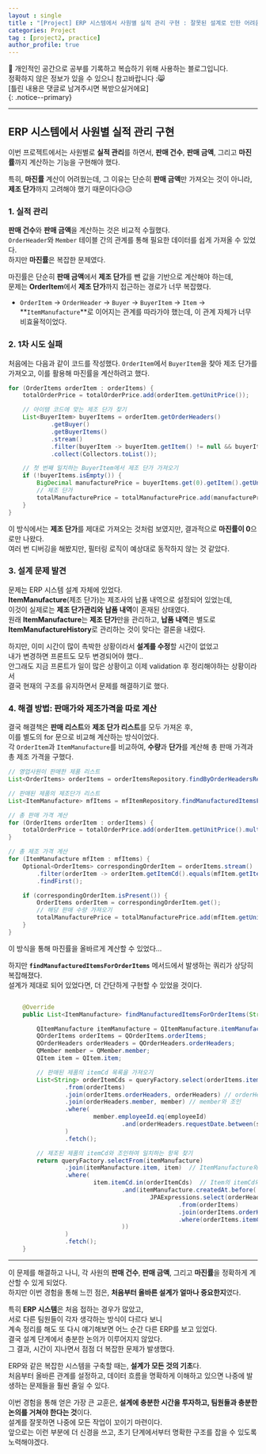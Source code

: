 ```yaml
---
layout : single
title : "[Project] ERP 시스템에서 사원별 실적 관리 구현 : 잘못된 설계로 인한 어려움"
categories: Project
tag : [project2, practice]
author_profile: true
---
```


📌 개인적인 공간으로 공부를 기록하고 복습하기 위해 사용하는 블로그입니다. <br>
정확하지 않은 정보가 있을 수 있으니 참고바랍니다 :😸 <br>
[틀린 내용은 댓글로 남겨주시면 복받으실거에요]  
{: .notice--primary}

---

## ERP 시스템에서 사원별 실적 관리 구현 

이번 프로젝트에서는 사원별로 **실적 관리**를 하면서, **판매 건수**, **판매 금액**, 그리고 **마진률**까지 계산하는 기능을 구현해야 했다. 

특히, **마진률** 계산이 어려웠는데, 그 이유는 단순히 **판매 금액**만 가져오는 것이 아니라, **제조 단가**까지 고려해야 했기 때문이다😥😥

### 1. 실적 관리

**판매 건수**와 **판매 금액**을 계산하는 것은 비교적 수월했다. <Br> `OrderHeader`와 `Member` 테이블 간의 관계를 통해 필요한 데이터를 쉽게 가져올 수 있었다.<br> 하지만 **마진률**은 복잡한 문제였다.

마진률은 단순히 **판매 금액**에서 **제조 단가**를 뺀 값을 기반으로 계산해야 하는데, <Br> 문제는 **OrderItem**에서 **제조 단가**까지 접근하는 경로가 너무 복잡했다.

- `OrderItem` → `OrderHeader` → `Buyer` → `BuyerItem` → `Item` → **`ItemManufacture`**로 이어지는 관계를 따라가야 했는데, 이 관계 자체가 너무 비효율적이었다.

### 2. 1차 시도 실패

처음에는 다음과 같이 코드를 작성했다. `OrderItem`에서 `BuyerItem`을 찾아 제조 단가를 가져오고, 이를 활용해 마진률을 계산하려고 했다.

```java
for (OrderItems orderItem : orderItems) {
    totalOrderPrice = totalOrderPrice.add(orderItem.getUnitPrice());

    // 아이템 코드에 맞는 제조 단가 찾기
    List<BuyerItem> buyerItems = orderItem.getOrderHeaders()
            .getBuyer()
            .getBuyerItems()
            .stream()
            .filter(buyerItem -> buyerItem.getItem() != null && buyerItem.getItem().getItemCd().equals(orderItem.getItemCd()))
            .collect(Collectors.toList());

    // 첫 번째 일치하는 BuyerItem에서 제조 단가 가져오기
    if (!buyerItems.isEmpty()) {
        BigDecimal manufacturePrice = buyerItems.get(0).getItem().getUnitPrice(); 
        // 제조 단가
        totalManufacturePrice = totalManufacturePrice.add(manufacturePrice);
    }
}
```

이 방식에서는 **제조 단가**를 제대로 가져오는 것처럼 보였지만, 결과적으로 **마진률이 0**으로만 나왔다.<br> 여러 번 디버깅을 해봤지만, 필터링 로직이 예상대로 동작하지 않는 것 같았다.

### 3. 설계 문제 발견

문제는 ERP 시스템 설계 자체에 있었다.<br> **ItemManufacture**(제조 단가)는 제조사의 납품 내역으로 설정되어 있었는데,<Br> 이것이 실제로는 **제조 단가관리와** **납품 내역**이 혼재된 상태였다. <br> 원래 **ItemManufacture**는 **제조 단가**만을 관리하고, **납품 내역**은 별도로 **ItemManufactureHistory**로 관리하는 것이 맞다는 결론을 내렸다.

하지만, 이미 시간이 많이 촉박한 상황이라서 **설계를 수정**할 시간이 없었고 <Br> 내가 변경하면 프론트도 모두 변경되어야 했다..<br> 안그래도 지금 프론트가 일이 많은 상황이고 이제 validation 후 정리해야하는 상황이라서 <Br> 결국 현재의 구조를 유지하면서 문제를 해결하기로 했다.

### 4. 해결 방법: 판매가와 제조가격을 따로 계산

결국 해결책은 **판매 리스트**와 **제조 단가 리스트**를 모두 가져온 후,<Br> 이를 별도의 for 문으로 비교해 계산하는 방식이었다.<br> 각 `OrderItem`과 `ItemManufacture`를 비교하여, **수량**과 **단가**를 계산해 총 판매 가격과 총 제조 가격을 구했다.

```java
// 영업사원이 판매한 제품 리스트
List<OrderItems> orderItems = orderItemsRepository.findByOrderHeadersRequestDateBetween(employeeId, start, end);

// 판매된 제품의 제조단가 리스트
List<ItemManufacture> mfItems = mfItemRepository.findManufacturedItemsForOrderItems(employeeId, start, end);

// 총 판매 가격 계산
for (OrderItems orderItem : orderItems) {
    totalOrderPrice = totalOrderPrice.add(orderItem.getUnitPrice().multiply(BigDecimal.valueOf(orderItem.getQty())));
}

// 총 제조 가격 계산
for (ItemManufacture mfItem : mfItems) {
    Optional<OrderItems> correspondingOrderItem = orderItems.stream()
        .filter(orderItem -> orderItem.getItemCd().equals(mfItem.getItem().getItemCd())) // ItemCd가 일치하는지 확인
        .findFirst();

    if (correspondingOrderItem.isPresent()) {
        OrderItems orderItem = correspondingOrderItem.get();
        // 해당 판매 수량 가져오기
        totalManufacturePrice = totalManufacturePrice.add(mfItem.getUnitPrice().multiply(BigDecimal.valueOf(orderItem.getQty())));
    }
}

```

이 방식을 통해 마진률을 올바르게 계산할 수 있었다...

하지만 **`findManufacturedItemsForOrderItems`** 메서드에서 발생하는 쿼리가 상당히 복잡해졌다.<br> 설계가 제대로 되어 있었다면, 더 간단하게 구현할 수 있었을 것이다.

```java

    @Override
    public List<ItemManufacture> findManufacturedItemsForOrderItems(String employeeId, LocalDateTime start, LocalDateTime end) {

        QItemManufacture itemManufacture = QItemManufacture.itemManufacture;
        QOrderItems orderItems = QOrderItems.orderItems;
        QOrderHeaders orderHeaders = QOrderHeaders.orderHeaders;
        QMember member = QMember.member;
        QItem item = QItem.item;

        // 판매된 제품의 itemCd 목록을 가져오기
        List<String> orderItemCds = queryFactory.select(orderItems.itemCd)
                .from(orderItems)
                .join(orderItems.orderHeaders, orderHeaders) // orderHeaders와 조인
                .join(orderHeaders.member, member) // member와 조인
                .where(
                        member.employeeId.eq(employeeId)
                                .and(orderHeaders.requestDate.between(start, end))
                )
                .fetch();

        // 제조된 제품의 itemCd와 조인하여 일치하는 항목 찾기
        return queryFactory.selectFrom(itemManufacture)
                .join(itemManufacture.item, item)  // ItemManufacture와 Item을 조인
                .where(
                        item.itemCd.in(orderItemCds)  // Item의 itemCd와 OrderItems의 itemCd 비교
                                .and(itemManufacture.createdAt.before(
                                        JPAExpressions.select(orderHeaders.requestDate.max()) // requestDate의 최대값을 선택
                                                .from(orderItems)
                                                .join(orderItems.orderHeaders, orderHeaders)
                                                .where(orderItems.itemCd.eq(item.itemCd))
                                ))
                )
                .fetch();
    }

```

---

이 문제를 해결하고 나니, 각 사원의 **판매 건수**, **판매 금액**, 그리고 **마진률**을 정확하게 계산할 수 있게 되었다.<Br> 하지만 이번 경험을 통해 느낀 점은, **처음부터 올바른 설계가 얼마나 중요한지**였다.

특히 **ERP 시스템**은 처음 접하는 경우가 많았고, <Br> 서로 다른 팀원들이 각자 생각하는 방식이 다르다 보니<br> 계속 정리를 해도 또 다시 얘기해보면 어느 순간 다른 ERP를 보고 있었다. <Br> 결국 설계 단계에서 충분한 논의가 이루어지지 않았다. <br> 그 결과, 시간이 지나면서 점점 더 복잡한 문제가 발생했다.

ERP와 같은 복잡한 시스템을 구축할 때는, **설계가 모든 것의 기초**다. <Br> 처음부터 올바른 관계를 설정하고, 데이터 흐름을 명확하게 이해하고 있으면 나중에 발생하는 문제들을 훨씬 줄일 수 있다.

이번 경험을 통해 얻은 가장 큰 교훈은, **설계에 충분한 시간을 투자하고, 팀원들과 충분한 논의를 거쳐야 한다는 것**이다. <br> 설계를 잘못하면 나중에 모든 작업이 꼬이기 마련이다. <Br> 앞으로는 이런 부분에 더 신경을 쓰고, 초기 단계에서부터 명확한 구조를 잡을 수 있도록 노력해야겠다.
